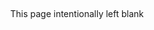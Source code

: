 <br />
<br />
<br />
<br />
<br />
<center>This page intentionally left blank</center>
<br />
<br />
<br />
<br />
<br />
